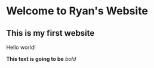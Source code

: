 # Welcome to Ryan's Website
## This is my first website

Hello world!

 **This text is going to be** *bold*
 
 

